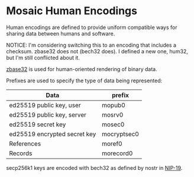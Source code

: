 # Mosaic Human Encodings

Human encodings are defined to provide uniform compatible ways for
sharing data between humans and software.

NOTICE: I'm considering switching this to an encoding that includes a checksum.
zbase32 does not (bech32 does). I defined a new one, hum32, but I'm still conflicted
about it.

[zbase32](https://philzimmermann.com/docs/human-oriented-base-32-encoding.txt) is used for human-oriented rendering of binary data.

Prefixes are used to specify the type of data being represented:

| Data                         | prefix |
|------------------------------|--------|
| ed25519 public key, user     | mopub0 |
| ed25519 public key, server   | mosrv0 |
| ed25519 secret key           | mosec0 |
| ed25519 encrypted secret key | mocryptsec0 |
| References                   | moref0 |
| Records                      | morecord0 |

secp256k1 keys are encoded with bech32 as defined by nostr in [NIP-19](https://github.com/nostr-protocol/nips/blob/master/19.md).
